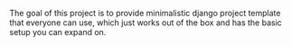 The goal of this project is to provide minimalistic django project template that everyone can use, which just works out of the box and has the basic setup you can expand on.
